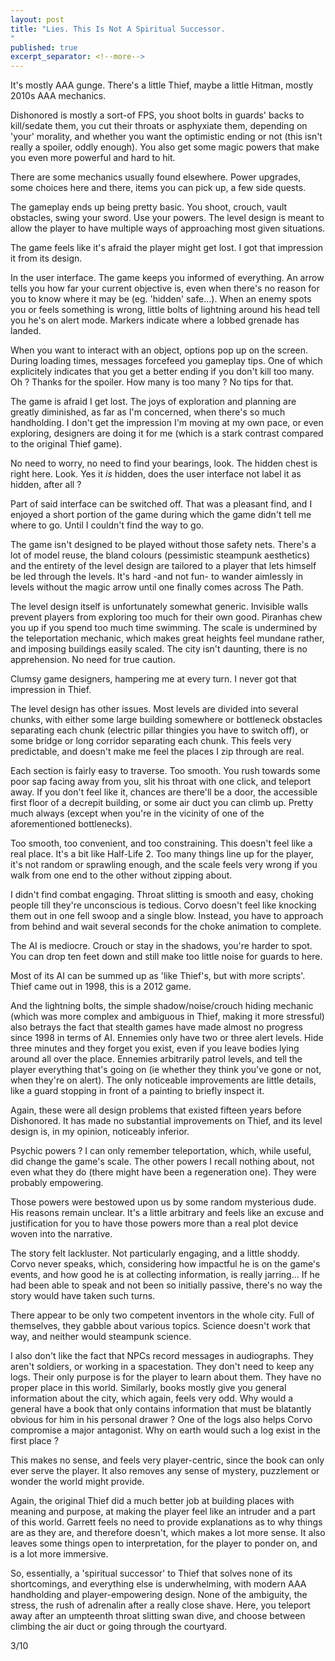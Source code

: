 ```yaml
---
layout: post
title: "Lies. This Is Not A Spiritual Successor. 
"
published: true
excerpt_separator: <!--more-->
---
```


It's mostly AAA gunge. There's a little Thief, maybe a little Hitman, mostly 2010s AAA mechanics.

Dishonored is mostly a sort-of FPS, you shoot bolts in guards' backs to kill/sedate them, you cut their throats or asphyxiate them, depending on 'your' morality, and whether you want the optimistic ending or not (this isn't really a spoiler, oddly enough). You also get some magic powers that make you even more powerful and hard to hit.

<!--more-->

There are some mechanics usually found elsewhere. Power upgrades, some choices here and there, items you can pick up, a few side quests. 

The gameplay ends up being pretty basic. You shoot, crouch, vault obstacles, swing your sword. Use your powers. The level design is meant to allow the player to have multiple ways of approaching most given situations.

The game feels like it's afraid the player might get lost. I got that impression it from its design. 

In the user interface. The game keeps you informed of everything. An arrow tells you how far your current objective is, even when there's no reason for you to know where it may be (eg. 'hidden' safe...). When an enemy spots you or feels something is wrong, little bolts of lightning around his head tell you he's on alert mode. Markers indicate where a lobbed grenade has landed.

When you want to interact with an object, options pop up on the screen. During loading times, messages forcefeed you gameplay tips. One of which explicitely indicates that you get a better ending if you don't kill too many. Oh ? Thanks for the spoiler. How many is too many ? No tips for that.

The game is afraid I get lost. The joys of exploration and planning are greatly diminished, as far as I'm concerned, when there's so much handholding. I don't get the impression I'm moving at my own pace, or even exploring, designers are doing it for me (which is a stark contrast compared to the original Thief game). 

No need to worry, no need to find your bearings, look. The hidden chest is right here. Look. Yes it *is* hidden, does the user interface not label it as hidden, after all ?

Part of said interface can be switched off. That was a pleasant find, and I enjoyed a short portion of the game during which the game didn't tell me where to go. Until I couldn't find the way to go.

The game isn't designed to be played without those safety nets. There's a lot of model reuse, the bland colours (pessimistic steampunk aesthetics) and the entirety of the level design are tailored to a player that lets himself be led through the levels. It's hard -and not fun- to wander aimlessly in levels without the magic arrow until one finally comes across The Path.

The level design itself is unfortunately somewhat generic. Invisible walls prevent players from exploring too much for their own good. Piranhas chew you up if you spend too much time swimming. The scale is undermined by the teleportation mechanic, which makes great heights feel mundane rather, and imposing buildings easily scaled. The city isn't daunting, there is no apprehension. No need for true caution. 

Clumsy game designers, hampering me at every turn. I never got that impression in Thief. 

The level design has other issues. Most levels are divided into several chunks, with either some large building somewhere or bottleneck obstacles separating each chunk (electric pillar thingies you have to switch off), or some bridge or long corridor separating each chunk. This feels very predictable, and doesn't make me feel the places I zip through are real.

Each section is fairly easy to traverse. Too smooth. You rush towards some poor sap facing away from you, slit his throat with one click, and teleport away. If you don't feel like it, chances are there'll be a door, the accessible first floor of a decrepit building, or some air duct you can climb up. Pretty much always (except when you're in the vicinity of one of the aforementioned bottlenecks).

Too smooth, too convenient, and too constraining. This doesn't feel like a real place. It's a bit like Half-Life 2. Too many things line up for the player, it's not random or sprawling enough, and the scale feels very wrong if you walk from one end to the other without zipping about.

I didn't find combat engaging. Throat slitting is smooth and easy, choking people till they're unconscious is tedious. Corvo doesn't feel like knocking them out in one fell swoop and a single blow. Instead, you have to approach from behind and wait several seconds for the choke animation to complete.

The AI is mediocre. Crouch or stay in the shadows, you're harder to spot. You can drop ten feet down and still make too little noise for guards to here.

Most of its AI can be summed up as 'like Thief's, but with more scripts'. Thief came out in 1998, this is a 2012 game.

And the lightning bolts, the simple shadow/noise/crouch hiding mechanic (which was more complex and ambiguous in Thief, making it more stressful) also betrays the fact that stealth games have made almost no progress since 1998 in terms of AI. Ennemies only have two or three alert levels. Hide three minutes and they forget you exist, even if you leave bodies lying around all over the place. Ennemies arbitrarily patrol levels, and tell the player everything that's going on (ie whether they think you've gone or not, when they're on alert). The only noticeable improvements are little details, like a guard stopping in front of a painting to briefly inspect it.

Again, these were all design problems that existed fifteen years before Dishonored. It has made no substantial improvements on Thief, and its level design is, in my opinion, noticeably inferior.

Psychic powers ? I can only remember teleportation, which, while useful, did change the game's scale. The other powers I recall nothing about, not even what they do (there might have been a regeneration one). They were probably empowering.

Those powers were bestowed upon us by some random mysterious dude. His reasons remain unclear. It's a little arbitrary and feels like an excuse and justification for you to have those powers more than a real plot device woven into the narrative.

The story felt lackluster. Not particularly engaging, and a little shoddy. Corvo never speaks, which, considering how impactful he is on the game's events, and how good he is at collecting information, is really jarring... If he had been able to speak and not been so initially passive, there's no way the story would have taken such turns. 

There appear to be only two competent inventors in the whole city. Full of themselves, they gabble about various topics. Science doesn't work that way, and neither would steampunk science.

I also don't like the fact that NPCs record messages in audiographs. They aren't soldiers, or working in a spacestation. They don't need to keep any logs. Their only purpose is for the player to learn about them. They have no proper place in this world. Similarly, books mostly give you general information about the city, which again, feels very odd. Why would a general have a book that only contains information that must be blatantly obvious for him in his personal drawer ? One of the logs also helps Corvo compromise a major antagonist. Why on earth would such a log exist in the first place ?

This makes no sense, and feels very player-centric, since the book can only ever serve the player. It also removes any sense of mystery, puzzlement or wonder the world might provide.

Again, the original Thief did a much better job at building places with meaning and purpose, at making the player feel like an intruder and a part of this world. Garrett feels no need to provide explanations as to why things are as they are, and therefore doesn't, which makes a lot more sense. It also leaves some things open to interpretation, for the player to ponder on, and is a lot more immersive.

So, essentially, a 'spiritual successor' to Thief that solves none of its shortcomings, and everything else is underwhelming, with modern AAA handholding and player-empowering design. None of the ambiguity, the stress, the rush of adrenalin after a really close shave. Here, you teleport away after an umpteenth throat slitting swan dive, and choose between climbing the air duct or going through the courtyard. 

3/10